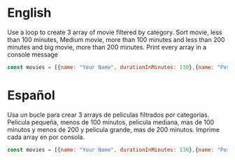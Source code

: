 # English
Use a loop to create 3 array of movie filtered by category. Sort movie, less than 100 minutes, Medium movie, more than 100 minutes and less than 200 minutes and big movie, more than 200 minutes. Print every array in a console message
```js
const movies = [{name: "Your Name", durationInMinutes: 130},{name: "Pesadilla antes de navidad", durationInMinutes: 225}, {name: "Origen", durationInMinutes: 165}, {name: "El señor de los anillos", durationInMinutes: 967}, {name: "Solo en casa", durationInMinutes: 214}, {name: "El jardin de las palabras", durationInMinutes: 40}];
```

# Español
Usa un bucle para crear 3 arrays de peliculas filtrados por categorias. Pelicula pequeña, menos de 100 minutos, pelicula mediana, mas de 100 minutos y menos de 200 y pelicula grande, mas de 200 minutos. Imprime cada array en por consola.
```js
const movies = [{name: "Your Name", durationInMinutes: 130},{name: "Pesadilla antes de navidad", durationInMinutes: 225}, {name: "Origen", durationInMinutes: 165}, {name: "El señor de los anillos", durationInMinutes: 967}, {name: "Solo en casa", durationInMinutes: 214}, {name: "El jardin de las palabras", durationInMinutes: 40}];
```